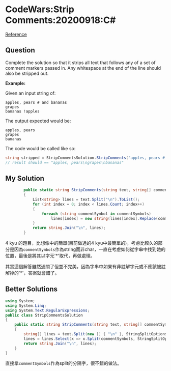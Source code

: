 # CodeWars:Strip Comments:20200918:C#

[Reference](https://www.codewars.com/kata/51c8e37cee245da6b40000bd/csharp)



## Question

Complete the solution so that it strips all text that follows any of a set of comment markers passed in. Any whitespace at the end of the line should also be stripped out.

**Example:**

Given an input string of:

```
apples, pears # and bananas
grapes
bananas !apples
```

The output expected would be:

```
apples, pears
grapes
bananas
```

The code would be called like so:

```csharp
string stripped = StripCommentsSolution.StripComments("apples, pears # and bananas\ngrapes\nbananas !apples", new [] { "#", "!" })
// result should == "apples, pears\ngrapes\nbananas"
```

## My Solution

```C#
        public static string StripComments(string text, string[] commentSymbols)
        {
            List<string> lines = text.Split("\n").ToList();
            for (int index = 0; index < lines.Count; index++)
            {
                foreach (string commentSymbol in commentSymbols)
                    lines[index] = new string(lines[index].Replace(commentSymbol, "#").ToCharArray().TakeWhile(c => c != '#').ToArray()).TrimEnd(' ');
            }
            return string.Join("\n", lines);
        }
```

4 kyu 的題目，比想像中的簡單(目前做過的4 kyu中最簡單的)，考慮比較久的部分是因為`commentSymbols`作為string而非char，一直在考慮如何從字串中找到她的位置，最後是將其以字元'*'取代，再做處理。

其實這個解答雖然通關了但並不完美，因為字串中如果有非註解字元或不應該被註解掉的'*'，答案就會錯了。

## Better Solutions

```C#
using System;
using System.Linq;
using System.Text.RegularExpressions;
public class StripCommentsSolution
{
    public static string StripComments(string text, string[] commentSymbols)
    {
        string[] lines = text.Split(new [] { "\n" }, StringSplitOptions.None);
        lines = lines.Select(x => x.Split(commentSymbols, StringSplitOptions.None).First().TrimEnd()).ToArray();
        return string.Join("\n", lines);
    }
}
```

直接拿`commentSymbols`作為split的分隔字，很不錯的做法。